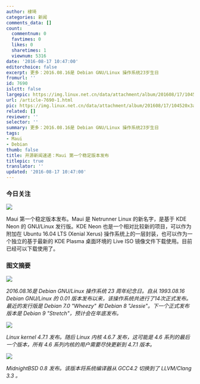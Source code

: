 ```yaml
---
author: 棣琦
categories: 新闻
comments_data: []
count:
  commentnum: 0
  favtimes: 0
  likes: 0
  sharetimes: 1
  viewnum: 5316
date: '2016-08-17 10:47:00'
editorchoice: false
excerpt: 更多：2016.08.16是 Debian GNU/Linux 操作系统23岁生日
fromurl: ''
id: 7690
islctt: false
largepic: https://img.linux.net.cn/data/attachment/album/201608/17/104520x3a40s0074w0w7x5.jpg
url: /article-7690-1.html
pic: https://img.linux.net.cn/data/attachment/album/201608/17/104520x3a40s0074w0w7x5.jpg.thumb.jpg
related: []
reviewer: ''
selector: ''
summary: 更多：2016.08.16是 Debian GNU/Linux 操作系统23岁生日
tags:
- Maui
- Debian
thumb: false
title: 开源新闻速递：Maui 第一个稳定版本发布
titlepic: true
translator: ''
updated: '2016-08-17 10:47:00'
---
```


### 今日关注


![](/data/attachment/album/201608/17/104520x3a40s0074w0w7x5.jpg)


Maui 第一个稳定版本发布。Maui 是 Netrunner Linux 的新名字，是基于 KDE Neon 的 GNU/Linux 发行版。KDE Neon 也是一个相对比较新的项目，可以作为附加在 Ubuntu 16.04 LTS (Xenial Xerus) 操作系统上的一层封装，也可以作为一个独立的基于最新的 KDE Plasma 桌面环境的 Live ISO 镜像文件下载使用。目前已经可以下载使用了。


### 图文摘要


![](/data/attachment/album/201608/17/104547aufwjkku68xxll0h.jpg)


*2016.08.16是 Debian GNU/Linux 操作系统 23 周年纪念日。自从 1993.08.16 Debian GNU/Linux 的 0.01 版本发布以来，该操作系统共进行了14次正式发布。最近的发行版是 Debian 7.0 "Wheezy" 和 Debian 8 "Jessie"。下一个正式发布版本是 Debian 9 "Stretch"，预计会在年底发布。*


![](/data/attachment/album/201608/17/104612iw3bg3xwhh3kbcpf.jpg)


*Linux kernel 4.7.1 发布。随后 Linux 内核 4.6.7 发布，这可能是 4.6 系列的最后一个版本，所有 4.6 系列内核的用户需要尽快更新到 4.7.1 版本。*


![](/data/attachment/album/201608/17/104629ztnt99z8sdedjeq8.jpg)


*MidnightBSD 0.8 发布。该版本将系统编译器从 GCC4.2 切换到了 LLVM/Clang 3.3 。*